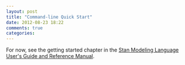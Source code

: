 ```yaml
---
layout: post
title: "Command-line Quick Start"
date: 2012-08-23 18:22
comments: true
categories: 
---
```

For now, see the getting started chapter in the <a href="http://stan.googlecode.com/files/stan-reference.pdf">Stan Modeling Language User's Guide and Reference Manual</a>.